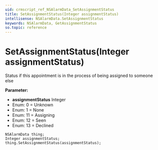 ```yaml
---
uid: crmscript_ref_NSAlarmData_SetAssignmentStatus
title: SetAssignmentStatus(Integer assignmentStatus)
intellisense: NSAlarmData.SetAssignmentStatus
keywords: NSAlarmData, GetAssignmentStatus
so.topic: reference
---
```


# SetAssignmentStatus(Integer assignmentStatus)

Status if this appointment is in the process of being assigned to someone else

**Parameter:** 
* **assignmentStatus** Integer
* Enum: 0 = Unknown 
* Enum: 1 = None 
* Enum: 11 = Assigning 
* Enum: 12 = Seen 
* Enum: 13 = Declined 

```crmscript
NSAlarmData thing;
Integer assignmentStatus;
thing.SetAssignmentStatus(assignmentStatus);
```

